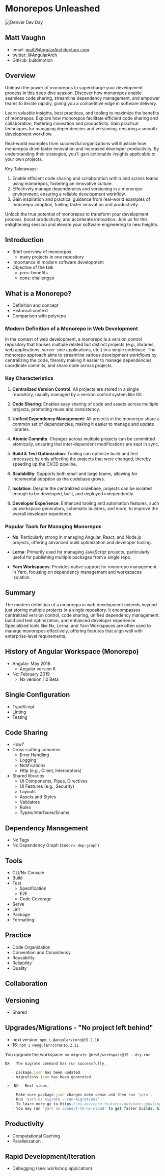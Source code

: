 # Monorepos Unleashed

![Denver Dev Day](./ddd.png)

## Matt Vaughn

- email: matt@AngularArchitecture.com
- twitter: @AngularArch 
- GitHub: buildmotion

## Overview

Unleash the power of monorepos to supercharge your development process in this deep dive session. Discover how monorepos enable seamless code sharing, streamline dependency management, and empower teams to iterate rapidly, giving you a competitive edge in software delivery.

Learn valuable insights, best practices, and tooling to maximize the benefits of monorepos. Explore how monorepos facilitate efficient code sharing and collaboration, fostering innovation and productivity. Gain practical techniques for managing dependencies and versioning, ensuring a smooth development workflow.

Real-world examples from successful organizations will illustrate how monorepos drive faster innovation and increased developer productivity. By understanding their strategies, you'll gain actionable insights applicable to your own projects.

Key Takeaways:
1. Enable efficient code sharing and collaboration within and across teams using monorepos, fostering an innovative culture.
2. Effectively manage dependencies and versioning in a monorepo environment, ensuring a reliable development workflow.
3. Gain inspiration and practical guidance from real-world examples of monorepo adoption, fueling faster innovation and productivity.

Unlock the true potential of monorepos to transform your development process, boost productivity, and accelerate innovation. Join us for this enlightening session and elevate your software engineering to new heights.

## Introduction

- Brief overview of monorepos
  - many projects in one repository
- Importance in modern software development
- Objective of the talk
  - pros: benefits
  - cons: challenges

## What is a Monorepo?

- Definition and concept
- Historical context
- Comparison with polyrepo

### Modern Definition of a Monorepo in Web Development

In the context of web development, a monorepo is a version control repository that houses multiple related but distinct projects (e.g., libraries, web applications, server-side applications, etc.) in a single codebase. The monorepo approach aims to streamline various development workflows by centralizing the code, thereby making it easier to manage dependencies, coordinate commits, and share code across projects.

### Key Characteristics

1. **Centralized Version Control**: All projects are stored in a single repository, usually managed by a version control system like Git.

2. **Code Sharing**: Enables easy sharing of code and assets across multiple projects, promoting reuse and consistency.

3. **Unified Dependency Management**: All projects in the monorepo share a common set of dependencies, making it easier to manage and update libraries.

4. **Atomic Commits**: Changes across multiple projects can be committed atomically, ensuring that inter-dependent modifications are kept in sync.

5. **Build & Test Optimization**: Tooling can optimize build and test processes by only affecting the projects that were changed, thereby speeding up the CI/CD pipeline.

6. **Scalability**: Supports both small and large teams, allowing for incremental adoption as the codebase grows.

7. **Isolation**: Despite the centralized codebase, projects can be isolated enough to be developed, built, and deployed independently.

8. **Developer Experience**: Enhanced tooling and automation features, such as workspace generators, schematic builders, and more, to improve the overall developer experience.

### Popular Tools for Managing Monorepos

- **Nx**: Particularly strong in managing Angular, React, and Node.js projects, offering advanced build optimization and developer tooling.
  
- **Lerna**: Primarily used for managing JavaScript projects, particularly useful for publishing multiple packages from a single repo.
  
- **Yarn Workspaces**: Provides native support for monorepo management in Yarn, focusing on dependency management and workspaces isolation.

## Summary

The modern definition of a monorepo in web development extends beyond just storing multiple projects in a single repository. It encompasses centralized version control, code sharing, unified dependency management, build and test optimization, and enhanced developer experience. Specialized tools like Nx, Lerna, and Yarn Workspaces are often used to manage monorepos effectively, offering features that align well with enterprise-level requirements.

## History of Angular Workspace (Monorepo)

- Angular: May 2018
  - Angular version 6
- Nx: February 2019
  - Nx version 1.0 Beta

## Single Configuration

- TypeScript
- Linting
- Testing

## Code Sharing

- How?
- Cross-cutting concerns
  - Error Handling
  - Logging
  - Notifications
  - Http (e.g., Client, Interceptors)
- Shared libraries
  - UI Components, Pipes, Directives
  - UI Features (e.g., Security)
  - Layouts
  - Assets and Styles
  - Validators
  - Rules
  - Types/Interfaces/Enums

## Dependency Management

- Nx Tags
- Nx Dependency Graph (see: `nx dep-graph`)

## Tools

- CLI/Nx Console
- Build
- Test
  - Specification
  - E2E
  - Code Coverage
- Serve
- Lint
- Package
- Formatting

## Practice

- Code Organization
- Convention and Consistency
- Reusability
- Reliability
- Quality

## Collaboration

## Versioning

- Shared

## Upgrades/Migrations - "No project left behind"

- next version: `npm i @angular/core@15.2.10`
- 16: `npm i @angular/core@16.2.11`

You upgrade the workspace: `nx migrate @nrwl/workspace@15 --dry-run`

```ts
NX   The migrate command has run successfully.

   - package.json has been updated.
   - migrations.json has been generated.

 >  NX   Next steps:

   - Make sure package.json changes make sense and then run 'yarn',
   - Run 'yarn nx migrate --run-migrations'
   - To learn more go to https://nx.dev/core-features/automate-updating-dependencies
   - You may run 'yarn nx connect-to-nx-cloud' to get faster builds, GitHub integration, and more. Check out https://nx.app
```

## Productivity

- Computational Caching
- Parallelization

## Rapid Development/Iteration

- Debugging (see: workshop application)